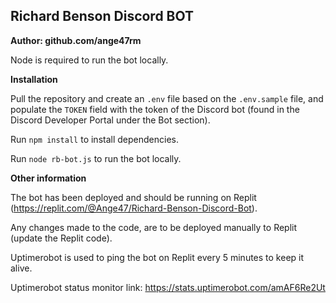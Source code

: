 ## Richard Benson Discord BOT

**Author: github.com/ange47rm**

Node is required to run the bot locally.

**Installation**

Pull the repository and create an `.env` file based on the `.env.sample` file, and populate the `TOKEN` field with the token of the Discord bot (found in the Discord Developer Portal under the Bot section).

Run `npm install` to install dependencies.

Run `node rb-bot.js` to run the bot locally.

**Other information**

The bot has been deployed and should be running on Replit (https://replit.com/@Ange47/Richard-Benson-Discord-Bot).

Any changes made to the code, are to be deployed manually to Replit (update the Replit code).

Uptimerobot is used to ping the bot on Replit every 5 minutes to keep it alive.

Uptimerobot status monitor link: https://stats.uptimerobot.com/amAF6Re2Ut

